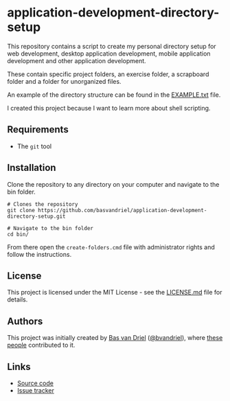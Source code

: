# application-development-directory-setup
This repository contains a script to create my personal directory setup
for web development, desktop application development, mobile application development and
other application development.

These contain specific project folders, an exercise folder, a scrapboard folder and a 
folder for unorganized files.

An example of the directory structure can be found in the [EXAMPLE.txt](EXAMPLE.txt) file.

I created this project because I want to learn more about shell scripting.

## Requirements
* The `git` tool

## Installation
Clone the repository to any directory on your computer and navigate to the bin folder.

```shell
# Clones the repository
git clone https://github.com/basvandriel/application-development-directory-setup.git

# Navigate to the bin folder
cd bin/
```

From there open the `create-folders.cmd` file with administrator rights and follow the instructions.

## License
This project is licensed under the MIT License - see the [LICENSE.md](LICENSE.md) file for details.

## Authors
This project was initially created by [Bas van Driel](https://github.com/basvandriel "GitHub page") ([@bvandriel](https://twitter.com/bvandriel "Twitter page")), where [these people](https://github.com/basvandriel/WWW/graphs/contributors) contributed to it.

## Links
* [Source code](https://github.com/basvandriel/application-development-directory-setup)
* [Issue tracker](https://github.com/basvandriel/application-development-directory-setup/issues)
